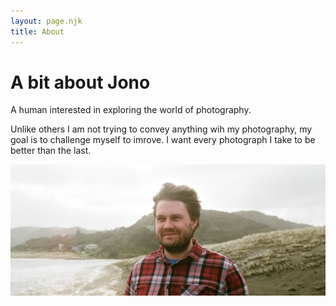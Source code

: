 ```yaml
---
layout: page.njk
title: About
---
```


# A bit about Jono

A human interested in exploring the world of photography.

Unlike others I am not trying to convey anything wih my photography, my goal is to challenge myself to imrove. I want every photograph I take to be better than the last.

<img class="bottom wide" src="/assets/images/jono.jpg"/>
